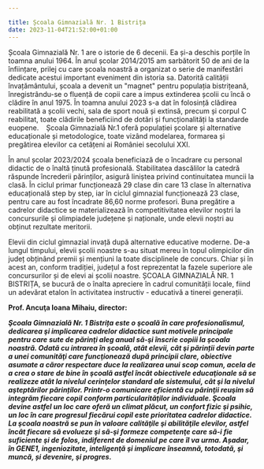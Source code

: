 ```yaml
---

title: Școala Gimnazială Nr. 1 Bistrița
date: 2023-11-04T21:52:00+01:00
---
```


Școala Gimnazială Nr. 1 are o istorie de 6 decenii. Ea și-a deschis porțile în toamna anului 1964. În anul școlar 2014/2015 am sarbătorit 50 de ani de la înființare, prilej cu care școala noastră a organizat o serie de manifestări dedicate acestui important eveniment din istoria sa.
Datorită calității învațământului, școala a devenit un "magnet" pentru populația bistrițeană, înregistrându-se o fluență de copii care a impus extinderea școlii cu încă o clădire în anul 1975. În toamna anului 2023 s-a dat în folosință clădirea reabilitată a școlii vechi, sala de sport nouă și extinsă, precum și corpul C reabilitat, toate clădirile beneficiind de dotări și funcționalități la standarde euopene.
&ensp;
Școala Gimnazială  Nr.1 oferă populației școlare și alternative educaționale și metodologice, toate vizând modelarea, formarea și pregătirea elevilor ca cetățeni ai României secolului XXI.

În anul școlar 2023/2024 școala beneficiază de o încadrare cu personal didactic de o înaltă ținută profesională. Stabilitatea dascălilor la catedră răspunde încrederii părinților, asigură liniștea privind continuitatea muncii la clasă.
În ciclul primar funcționează 29 clase din care 13 clase în alternativa educațională step by step, iar în ciclul gimnazial funcționează 23 clase, pentru care au fost încadrate 86,60 norme profesori. Buna pregătire a cadrelor didactice se materializează în competitivitatea elevilor noștri la concursurile și olimpiadele județene și naționale, unde elevii noștri au obținut rezultate meritorii.

Elevii din ciclul gimnazial invață după alternative educative moderne.
De-a lungul timpului, elevii școlii noastre s-au situat mereu în topul olimpicilor din județ obținând premii și mențiuni la toate disciplinele de concurs. Chiar și în acest an, conform tradiției, județul a fost reprezentat la fazele superiore ale concursurilor și de elevi ai școlii noastre.
ȘCOALA GIMNAZIALĂ NR. 1 BISTRIȚA, se bucură de o înalta apreciere în cadrul comunității locale, fiind un adevărat etalon în activitatea instructiv - educativă a tinerei generații.

**Prof. Ancuţa Ioana Mihaiu, director:**

***Şcoala Gimnazială Nr. 1 Bistrița este o şcoală în care profesionalismul, dedicarea şi implicarea cadrelor didactice sunt motivele principale pentru care sute de părinţi aleg anual să-şi înscrie copiii la şcoala noastră. Odată cu intrarea în şcoală, atât elevii, cât şi părinții devin parte a unei comunităţi care funcţionează după principii clare, obiective asumate a căror respectare duce la realizarea unui scop comun, acela de a crea o stare de bine în şcoală astfel încât obiectivele educaţionale să se realizeze atât la nivelul cerinţelor standard ale sistemului, cât şi la nivelul aşteptărilor părinților. Printr-o comunicare eficientă cu părinţii reuşim să integrăm fiecare copil conform particularităţilor individuale. Şcoala devine astfel un loc care oferă un climat plăcut, un confort fizic şi psihic, un loc în care progresul fiecărui copil este prioritatea cadrelor didactice. La şcoala noastră se pun în valoare calităţile şi abilităţile elevilor, astfel încât fiecare să evolueze şi să-şi formeze competenţe care să-i fie suficiente şi de folos, indiferent de domeniul pe care îl va urma.
Așadar, în GENE1, ingeniozitate, inteligenţă şi implicare înseamnă, totodată, şi muncă, și devenire, şi progres.***
